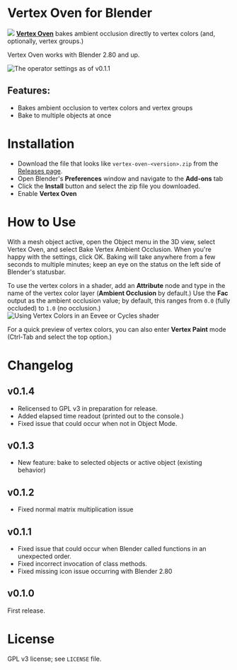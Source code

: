 
# Vertex Oven for Blender

![](https://raw.githubusercontent.com/ForestKatsch/VertexOven/master/media/featured-image.png)
[**Vertex Oven**](https://github.com/ForestKatsch/VertexOven/releases) bakes ambient occlusion directly to vertex colors (and, optionally, vertex groups.)

Vertex Oven works with Blender 2.80 and up.

![The operator settings as of v0.1.1](https://raw.githubusercontent.com/ForestKatsch/VertexOven/master/media/operator-settings.png)

## Features:

* Bakes ambient occlusion to vertex colors and vertex groups
* Bake to multiple objects at once

# Installation

* Download the file that looks like `vertex-oven-<version>.zip` from the [Releases page](https://github.com/ForestKatsch/VertexOven/releases).
* Open Blender's **Preferences** window and navigate to the **Add-ons** tab
* Click the **Install** button and select the zip file you downloaded.
* Enable **Vertex Oven**

# How to Use

With a mesh object active, open the Object menu in the 3D view, select Vertex Oven, and select Bake Vertex Ambient Occlusion.
When you're happy with the settings, click OK.
Baking will take anywhere from a few seconds to multiple minutes; keep an eye on the status on the left side of Blender's statusbar.

To use the vertex colors in a shader, add an **Attribute** node and type in the name of the vertex color layer (**Ambient Occlusion** by default.)
Use the **Fac** output as the ambient occlusion value; by default, this ranges from `0.0` (fully occluded) to `1.0` (no occlusion.)
![Using Vertex Colors in an Eevee or Cycles shader](https://raw.githubusercontent.com/ForestKatsch/VertexOven/master/media/attribute-node-shader.png)

For a quick preview of vertex colors, you can also enter **Vertex Paint** mode (Ctrl-Tab and select the top option.)

# Changelog

## v0.1.4

* Relicensed to GPL v3 in preparation for release.
* Added elapsed time readout (printed out to the console.)
* Fixed issue that could occur when not in Object Mode.

## v0.1.3

* New feature: bake to selected objects or active object (existing behavior)

## v0.1.2

* Fixed normal matrix multiplication issue

## v0.1.1

* Fixed issue that could occur when Blender called functions in an unexpected order.
* Fixed incorrect invocation of class methods.
* Fixed missing icon issue occurring with Blender 2.80

## v0.1.0

First release.

# License

GPL v3 license; see `LICENSE` file.
